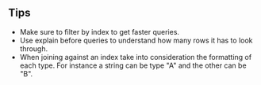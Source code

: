 ## Tips

- Make sure to filter by index to get faster queries.
- Use explain before queries to understand how many rows it has to look through.
- When joining against an index take into consideration the formatting of each type.
For instance a string can be type "A" and the other can be "B".

